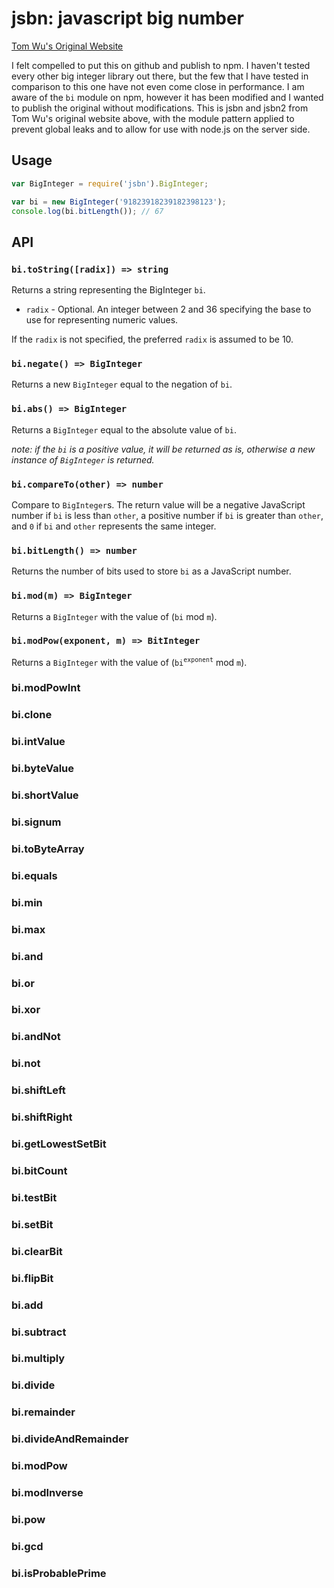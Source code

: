 # jsbn: javascript big number

[Tom Wu's Original Website](http://www-cs-students.stanford.edu/~tjw/jsbn/)

I felt compelled to put this on github and publish to npm. I haven't tested every other big integer library out there, but the few that I have tested in comparison to this one have not even come close in performance. I am aware of the `bi` module on npm, however it has been modified and I wanted to publish the original without modifications. This is jsbn and jsbn2 from Tom Wu's original website above, with the module pattern applied to prevent global leaks and to allow for use with node.js on the server side.

## Usage

```js
var BigInteger = require('jsbn').BigInteger;

var bi = new BigInteger('91823918239182398123');
console.log(bi.bitLength()); // 67
```

## API

### `bi.toString([radix]) => string`

Returns a string representing the BigInteger `bi`.

+ `radix` - Optional. An integer between 2 and 36 specifying the base to use for representing numeric values.

If the `radix` is not specified, the preferred `radix` is assumed to be 10.

### `bi.negate() => BigInteger`

Returns a new `BigInteger` equal to the negation of `bi`.

### `bi.abs() => BigInteger`

Returns a `BigInteger` equal to the absolute value of `bi`.

*note: if the `bi` is a positive value, it will be returned as is, otherwise a new instance of `BigInteger` is returned.*

### `bi.compareTo(other) => number`

Compare to `BigInteger`s. The return value will be a negative JavaScript number if `bi` is less than `other`, a positive number if `bi` is greater than `other`, and `0` if `bi` and `other` represents the same integer.

### `bi.bitLength() => number`

Returns the number of bits used to store `bi` as a JavaScript number.

### `bi.mod(m) => BigInteger`

Returns a `BigInteger` with the value of (`bi` mod `m`).

### `bi.modPow(exponent, m) => BitInteger`

Returns a `BigInteger` with the value of (`bi`<sup>`exponent`</sup> mod `m`).

### bi.modPowInt



### bi.clone



### bi.intValue



### bi.byteValue



### bi.shortValue



### bi.signum



### bi.toByteArray



### bi.equals



### bi.min



### bi.max



### bi.and



### bi.or



### bi.xor



### bi.andNot



### bi.not



### bi.shiftLeft



### bi.shiftRight



### bi.getLowestSetBit



### bi.bitCount



### bi.testBit



### bi.setBit



### bi.clearBit



### bi.flipBit



### bi.add



### bi.subtract



### bi.multiply



### bi.divide



### bi.remainder



### bi.divideAndRemainder



### bi.modPow



### bi.modInverse



### bi.pow



### bi.gcd



### bi.isProbablePrime
